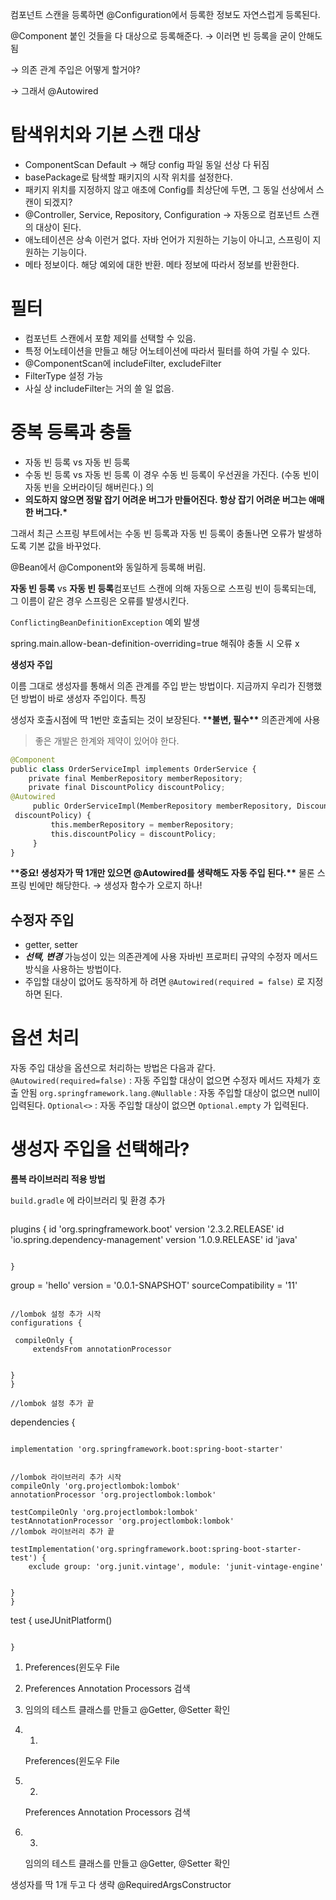 컴포넌트 스캔을 등록하면 @Configuration에서 등록한 정보도 자연스럽게 등록된다.

@Component 붙인 것들을 다 대상으로 등록해준다.
→ 이러면 빈 등록을 굳이 안해도 됨

→ 의존 관계 주입은 어떻게 할거야?

→ 그래서 @Autowired

# 탐색위치와 기본 스캔 대상

- ComponentScan Default
  → 해당 config 파일 동일 선상 다 뒤짐
- basePackage로 탐색할 패키지의 시작 위치를 설정한다.
- 패키지 위치를 지정하지 않고 애초에 Config를 최상단에 두면,
  그 동일 선상에서 스캔이 되겠지?
- @Controller, Service, Repository, Configuration
  → 자동으로 컴포넌트 스캔의 대상이 된다.
- 애노테이션은 상속 이런거 없다. 자바 언어가 지원하는 기능이 아니고, 스프링이 지원하는 기능이다.
- 메타 정보이다. 해당 예외에 대한 반환. 메타 정보에 따라서 정보를 반환한다.

# 필터

- 컴포넌트 스캔에서 포함 제외를 선택할 수 있음.
- 특정 어노테이션을 만들고 해당 어노테이션에 따라서 필터를 하여 가릴 수 있다.
- @ComponentScan에
  includeFilter, excludeFilter
- FilterType 설정 가능
- 사실 상 includeFilter는 거의 쓸 일 없음.

# 중복 등록과 충돌

- 자동 빈 등록 vs 자동 빈 등록
- 수동 빈 등록 vs 자동 빈 등록
  이 경우 수동 빈 등록이 우선권을 가진다. (수동 빈이 자동 빈을 오버라이딩 해버린다.)
  의
- **의도하지 않으면 정말 잡기 어려운 버그가 만들어진다. 항상 잡기 어려운 버그는 애매한 버그다.\***

그래서 최근 스프링 부트에서는 수동 빈 등록과 자동 빈 등록이 충돌나면 오류가 발생하도록 기본 값을 바꾸었다.

@Bean에서 @Component와 동일하게 등록해 버림.

**자동 빈 등록** vs **자동 빈 등록**컴포넌트 스캔에 의해 자동으로 스프링 빈이 등록되는데, 그 이름이 같은 경우 스프링은 오류를 발생시킨다.

`ConflictingBeanDefinitionException` 예외 발생

spring.main.allow-bean-definition-overriding=true
해줘야 충돌 시 오류 x

**생성자 주입**

이름 그대로 생성자를 통해서 의존 관계를 주입 받는 방법이다.
지금까지 우리가 진행했던 방법이 바로 생성자 주입이다.
특징

생성자 호출시점에 딱 1번만 호출되는 것이 보장된다. \***\*불변, 필수\*\*** 의존관계에 사용

> 좋은 개발은 한계와 제약이 있어야 한다.

```python
@Component
public class OrderServiceImpl implements OrderService {
    private final MemberRepository memberRepository;
    private final DiscountPolicy discountPolicy;
@Autowired
     public OrderServiceImpl(MemberRepository memberRepository, DiscountPolicy
 discountPolicy) {
         this.memberRepository = memberRepository;
         this.discountPolicy = discountPolicy;
     }
}
```

\***\*중요! 생성자가 딱 1개만 있으면 @Autowired를 생략해도 자동 주입 된다.\*\*** 물론 스프링 빈에만 해당한다. → 생성자 함수가 오로지 하나!

## 수정자 주입

- getter, setter
- **_선택, 변경_** 가능성이 있는 의존관계에 사용
  자바빈 프로퍼티 규약의 수정자 메서드 방식을 사용하는 방법이다.
- 주입할 대상이 없어도 동작하게 하 려면 `@Autowired(required = false)` 로 지정하면 된다.

# 옵션 처리

자동 주입 대상을 옵션으로 처리하는 방법은 다음과 같다.
`@Autowired(required=false)` : 자동 주입할 대상이 없으면 수정자 메서드 자체가 호출 안됨
`org.springframework.lang.@Nullable` : 자동 주입할 대상이 없으면 null이 입력된다.
`Optional<>` : 자동 주입할 대상이 없으면 `Optional.empty` 가 입력된다.

# 생성자 주입을 선택해라?

**롬복 라이브러리 적용 방법**

`build.gradle` 에 라이브러리 및 환경 추가

```groovy

```

plugins {
id 'org.springframework.boot' version '2.3.2.RELEASE'
id 'io.spring.dependency-management' version '1.0.9.RELEASE'
id 'java'

```

}

```

group = 'hello'
version = '0.0.1-SNAPSHOT'
sourceCompatibility = '11'

```

//lombok 설정 추가 시작
configurations {

```

     compileOnly {
         extendsFrom annotationProcessor

```

}
}

//lombok 설정 추가 끝

```

dependencies {

```

```

    implementation 'org.springframework.boot:spring-boot-starter'

```

//lombok 라이브러리 추가 시작
compileOnly 'org.projectlombok:lombok'
annotationProcessor 'org.projectlombok:lombok'

testCompileOnly 'org.projectlombok:lombok'
testAnnotationProcessor 'org.projectlombok:lombok'
//lombok 라이브러리 추가 끝

```

    testImplementation('org.springframework.boot:spring-boot-starter-test') {
        exclude group: 'org.junit.vintage', module: 'junit-vintage-engine'

```

}
}

```

test {
useJUnitPlatform()

```

}

```

1. Preferences(윈도우 File

2. Preferences Annotation Processors 검색

3. 임의의 테스트 클래스를 만들고 @Getter, @Setter 확인

4. 1.

   Preferences(윈도우 File

5. 2.

   Preferences Annotation Processors 검색

6. 3.

   임의의 테스트 클래스를 만들고 @Getter, @Setter 확인

생성자를 딱 1개 두고 다 생략
@RequiredArgsConstructor

